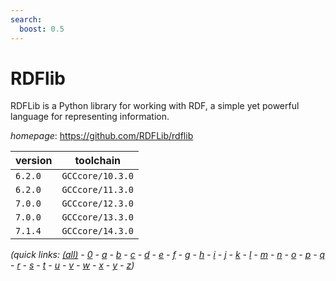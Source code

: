 ```yaml
---
search:
  boost: 0.5
---
```

# RDFlib

RDFLib is a Python library for working with RDF, a simple yet powerful language  for representing information.

*homepage*: <https://github.com/RDFLib/rdflib>

version | toolchain
--------|----------
``6.2.0`` | ``GCCcore/10.3.0``
``6.2.0`` | ``GCCcore/11.3.0``
``7.0.0`` | ``GCCcore/12.3.0``
``7.0.0`` | ``GCCcore/13.3.0``
``7.1.4`` | ``GCCcore/14.3.0``


*(quick links: [(all)](../index.md) - [0](../0/index.md) - [a](../a/index.md) - [b](../b/index.md) - [c](../c/index.md) - [d](../d/index.md) - [e](../e/index.md) - [f](../f/index.md) - [g](../g/index.md) - [h](../h/index.md) - [i](../i/index.md) - [j](../j/index.md) - [k](../k/index.md) - [l](../l/index.md) - [m](../m/index.md) - [n](../n/index.md) - [o](../o/index.md) - [p](../p/index.md) - [q](../q/index.md) - [r](../r/index.md) - [s](../s/index.md) - [t](../t/index.md) - [u](../u/index.md) - [v](../v/index.md) - [w](../w/index.md) - [x](../x/index.md) - [y](../y/index.md) - [z](../z/index.md))*

